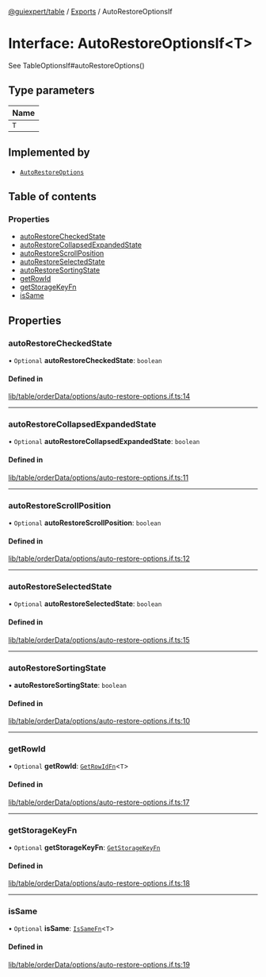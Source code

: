 [@guiexpert/table](../README.md) / [Exports](../modules.md) / AutoRestoreOptionsIf

# Interface: AutoRestoreOptionsIf\<T\>

See TableOptionsIf#autoRestoreOptions()

## Type parameters

| Name |
| :------ |
| `T` |

## Implemented by

- [`AutoRestoreOptions`](../classes/AutoRestoreOptions.md)

## Table of contents

### Properties

- [autoRestoreCheckedState](AutoRestoreOptionsIf.md#autorestorecheckedstate)
- [autoRestoreCollapsedExpandedState](AutoRestoreOptionsIf.md#autorestorecollapsedexpandedstate)
- [autoRestoreScrollPosition](AutoRestoreOptionsIf.md#autorestorescrollposition)
- [autoRestoreSelectedState](AutoRestoreOptionsIf.md#autorestoreselectedstate)
- [autoRestoreSortingState](AutoRestoreOptionsIf.md#autorestoresortingstate)
- [getRowId](AutoRestoreOptionsIf.md#getrowid)
- [getStorageKeyFn](AutoRestoreOptionsIf.md#getstoragekeyfn)
- [isSame](AutoRestoreOptionsIf.md#issame)

## Properties

### autoRestoreCheckedState

• `Optional` **autoRestoreCheckedState**: `boolean`

#### Defined in

[lib/table/orderData/options/auto-restore-options.if.ts:14](https://github.com/guiexperttable/ge-table/blob/65d38fc/libs/table/src/lib/table/orderData/options/auto-restore-options.if.ts#L14)

___

### autoRestoreCollapsedExpandedState

• `Optional` **autoRestoreCollapsedExpandedState**: `boolean`

#### Defined in

[lib/table/orderData/options/auto-restore-options.if.ts:11](https://github.com/guiexperttable/ge-table/blob/65d38fc/libs/table/src/lib/table/orderData/options/auto-restore-options.if.ts#L11)

___

### autoRestoreScrollPosition

• `Optional` **autoRestoreScrollPosition**: `boolean`

#### Defined in

[lib/table/orderData/options/auto-restore-options.if.ts:12](https://github.com/guiexperttable/ge-table/blob/65d38fc/libs/table/src/lib/table/orderData/options/auto-restore-options.if.ts#L12)

___

### autoRestoreSelectedState

• `Optional` **autoRestoreSelectedState**: `boolean`

#### Defined in

[lib/table/orderData/options/auto-restore-options.if.ts:15](https://github.com/guiexperttable/ge-table/blob/65d38fc/libs/table/src/lib/table/orderData/options/auto-restore-options.if.ts#L15)

___

### autoRestoreSortingState

• **autoRestoreSortingState**: `boolean`

#### Defined in

[lib/table/orderData/options/auto-restore-options.if.ts:10](https://github.com/guiexperttable/ge-table/blob/65d38fc/libs/table/src/lib/table/orderData/options/auto-restore-options.if.ts#L10)

___

### getRowId

• `Optional` **getRowId**: [`GetRowIdFn`](../modules.md#getrowidfn)\<`T`\>

#### Defined in

[lib/table/orderData/options/auto-restore-options.if.ts:17](https://github.com/guiexperttable/ge-table/blob/65d38fc/libs/table/src/lib/table/orderData/options/auto-restore-options.if.ts#L17)

___

### getStorageKeyFn

• `Optional` **getStorageKeyFn**: [`GetStorageKeyFn`](../modules.md#getstoragekeyfn)

#### Defined in

[lib/table/orderData/options/auto-restore-options.if.ts:18](https://github.com/guiexperttable/ge-table/blob/65d38fc/libs/table/src/lib/table/orderData/options/auto-restore-options.if.ts#L18)

___

### isSame

• `Optional` **isSame**: [`IsSameFn`](../modules.md#issamefn)\<`T`\>

#### Defined in

[lib/table/orderData/options/auto-restore-options.if.ts:19](https://github.com/guiexperttable/ge-table/blob/65d38fc/libs/table/src/lib/table/orderData/options/auto-restore-options.if.ts#L19)
